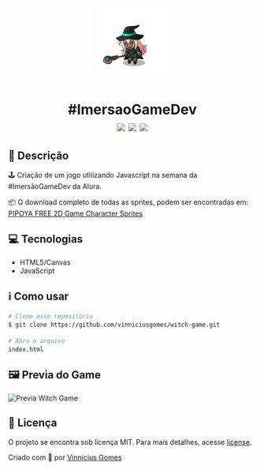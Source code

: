 <p align="center"><img width="150" src=".github/witch.gif"></p>

<h1 align="center">#ImersaoGameDev<br><img src="https://img.shields.io/github/repo-size/mesquini/imersao-game-dev"> <img src="https://img.shields.io/github/last-commit/mesquini/imersao-game-dev"> <img src="https://img.shields.io/github/license/mesquini/imersao-game-dev"></h1>

## 🔖 Descrição

🕹️ Criação de um jogo utilizando Javascript na semana da #ImersãoGameDev da Alura.

📦 O download completo de todas as sprites, podem ser encontradas em: [
PIPOYA FREE 2D Game Character Sprites](https://pipoya.itch.io/pipoya-free-2d-game-character-sprites)

## 💻 Tecnologias

- HTML5/Canvas
- JavaScript

## ℹ️ Como usar

```bash
# Clone esse repositório
$ git clone https://github.com/vinniciusgomes/witch-game.git

# Abra o arquivo
index.html
```

## 🖼 Previa do Game

![Previa Witch Game](.github/game.png)

## 📝 Licença

O projeto se encontra sob licença MIT. Para mais detalhes, acesse [license](LICENSE).

Criado com 💙 por [Vinnicius Gomes](https://vinniciusgomes.dev/)
